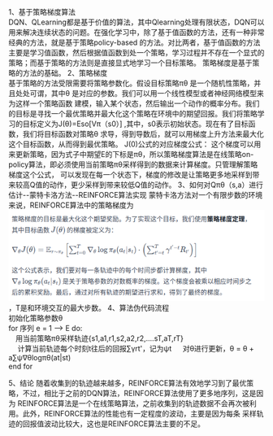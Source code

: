 1、基于策略梯度算法  
DQN、QLearning都是基于价值的算法，其中Qlearning处理有限状态，DQN可以用来解决连续状态的问题。在强化学习中，除了基于值函数的方法，还有一种非常经典的方法，就是基于策略policy-based
的方法。对比两者，基于值函数的方法主要是学习值函数，然后根据值函数到处一个策略，学习过程并不存在一个显式的策略；而基于策略的方法则是直接显式地学习一个目标策略。
策略梯度是基于策略的方法的基础。
2、策略梯度  
基于策略的方法受限需要将策略参数化。假设目标策略πθ 是一个随机性策略，并且处处可谓，其中θ 是对应的参数。我们可以用一个线性模型或者神经网络模型来为这样一个策略函数
建模，输入某个状态，然后输出一个动作的概率分布。我们的目标是寻找一个最优策略并最大化这个策略在环境中的期望回报。我们将策略学习的目标定义为J(θ)=Eso[Vπ（s0）]
,其中，s0表示初始状态。现在有了目标函数，我们将目标函数对策略θ 求导，得到导数后，就可以用梯度上升方法来最大化这个目标函数，从而得到最优策略。
    J(0)公式的对应梯度公式：
这个梯度可以用来更新策略，因为式子中期望E的下标是πθ，所以策略梯度算法是在线策略on-policy算法，即必须使用当前策略πθ采样得到的数据来计算梯度。只管理解策略梯度这个公式，
可以发现在每一个状态下，梯度的修改是让策略更多地采样到带来较高Q值的动作，更少采样到带来较低Q值的动作。
3、如何对Qπθ（s,a）进行估计--蒙特卡洛方法--REINFORCE算法实现
蒙特卡洛方法对一个有限步数的环境来说，REINFORCE算法中的策略梯度为
![策略梯度目标函数的梯度公式.png](策略梯度目标函数的梯度公式.png)，T是和环境交互的最大步数。
4、算法伪代码流程  
初始化策略参数θ  
for 序列 e = 1 --> E do:  
&emsp;用当前策略πθ采样轨迹{s1,a1,r1,s2,a2,r2,....sT,aT,rT}  
&emsp; 计算当前轨迹每个时刻t往后的回报∑γrt'，记为ψt
&emsp; 对θ进行更新，θ = θ + a∑ψ∇θlogπθ(at|st)  
end for  

5、结论
    随着收集到的轨迹越来越多，REINFORCE算法有效地学习到了最优策略，不过，相比于之前的DQN算法，REINFORCE算法使用了更多地序列，这是因为
REINFORCE算法是一个在线策略算法，之前收集到的轨迹数据不会再次被利用。此外，REINFORCE算法的性能也有一定程度的波动，主要是因为每条
采样轨迹的回报值波动比较大，这也是REINFORCE算法主要的不足。


    